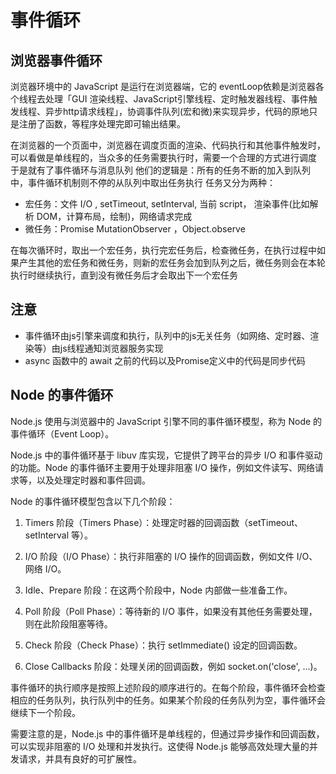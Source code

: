 # 事件循环

## 浏览器事件循环
浏览器环境中的 JavaScript 是运行在浏览器端，它的 eventLoop依赖是浏览器各个线程去处理「GUI 渲染线程、JavaScript引擎线程、定时触发器线程、事件触发线程、异步http请求线程」，协调事件队列(宏和微)来实现异步，代码的原地只是注册了函数，等程序处理完即可输出结果。


在浏览器的一个页面中，浏览器在调度页面的渲染、代码执行和其他事件触发时，可以看做是单线程的，当众多的任务需要执行时，需要一个合理的方式进行调度
于是就有了事件循环与消息队列
他们的逻辑是：所有的任务不断的加入到队列中，事件循环机制则不停的从队列中取出任务执行
任务又分为两种：
- 宏任务：文件 I/O , setTimeout, setInterval, 当前 script， 渲染事件(比如解析 DOM，计算布局，绘制)，网络请求完成
- 微任务：Promise MutationObserver ，Object.observe

在每次循环时，取出一个宏任务，执行完宏任务后，检查微任务，在执行过程中如果产生其他的宏任务和微任务，则新的宏任务会加到队列之后，微任务则会在本轮执行时继续执行，直到没有微任务后才会取出下一个宏任务

## 注意
- 事件循环由js引擎来调度和执行，队列中的js无关任务（如网络、定时器、渲染等）由js线程通知浏览器服务实现
- async 函数中的 await 之前的代码以及Promise定义中的代码是同步代码


## Node 的事件循环
Node.js 使用与浏览器中的 JavaScript 引擎不同的事件循环模型，称为 Node 的事件循环（Event Loop）。

Node.js 中的事件循环基于 libuv 库实现，它提供了跨平台的异步 I/O 和事件驱动的功能。Node 的事件循环主要用于处理非阻塞 I/O 操作，例如文件读写、网络请求等，以及处理定时器和事件回调。

Node 的事件循环模型包含以下几个阶段：

1. Timers 阶段（Timers Phase）：处理定时器的回调函数（setTimeout、setInterval 等）。

2. I/O 阶段（I/O Phase）：执行非阻塞的 I/O 操作的回调函数，例如文件 I/O、网络 I/O。

3. Idle、Prepare 阶段：在这两个阶段中，Node 内部做一些准备工作。

4. Poll 阶段（Poll Phase）：等待新的 I/O 事件，如果没有其他任务需要处理，则在此阶段阻塞等待。

5. Check 阶段（Check Phase）：执行 setImmediate() 设定的回调函数。

6. Close Callbacks 阶段：处理关闭的回调函数，例如 socket.on('close', ...)。

事件循环的执行顺序是按照上述阶段的顺序进行的。在每个阶段，事件循环会检查相应的任务队列，执行队列中的任务。如果某个阶段的任务队列为空，事件循环会继续下一个阶段。

需要注意的是，Node.js 中的事件循环是单线程的，但通过异步操作和回调函数，可以实现非阻塞的 I/O 处理和并发执行。这使得 Node.js 能够高效处理大量的并发请求，并具有良好的可扩展性。